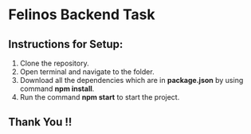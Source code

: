 # Felinos Backend Task

## Instructions for Setup:
1. Clone the repository.
2. Open terminal and navigate to the folder.
3. Download all the dependencies which are in **package.json** by using command **npm install**.
4. Run the command **npm start** to start the project.


## Thank You !!
